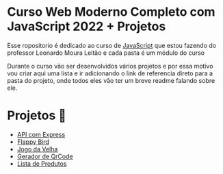 # Curso Web Moderno Completo com JavaScript 2022 + Projetos
Esse ropositorio é dedicado ao curso de [JavaScript](https://www.udemy.com/course/curso-web/) que estou fazendo do professor Leonardo Moura Leitão e cada pasta é um módulo do curso

Durante o curso vão ser desenvolvidos vários projetos e por essa motivo vou criar aqui uma lista e ir adicionando o link de referencia direto para a pasta do projeto, onde todos eles vão ter um breve readme falando sobre ele.

# Projetos 🚀

* [API com Express](https://github.com/Luca-Lana/Curso-Web-Moderno/tree/main/10.%20Node/projeto)
* [Flappy Bird](https://github.com/Luca-Lana/Curso-Web-Moderno/blob/main/15.%20Integrando%20HTML%2C%20CSS%2C%20JS)
* [Jogo da Velha](https://github.com/Luca-Lana/Curso-Web-Moderno/tree/main/Extra/jogoDaVelha)
* [Gerador de QrCode](https://github.com/Luca-Lana/Curso-Web-Moderno/tree/main/26.%20VueJs/qrcode)
* [Lista de Produtos](https://github.com/Luca-Lana/Curso-Web-Moderno/tree/main/26.%20VueJs/sales)